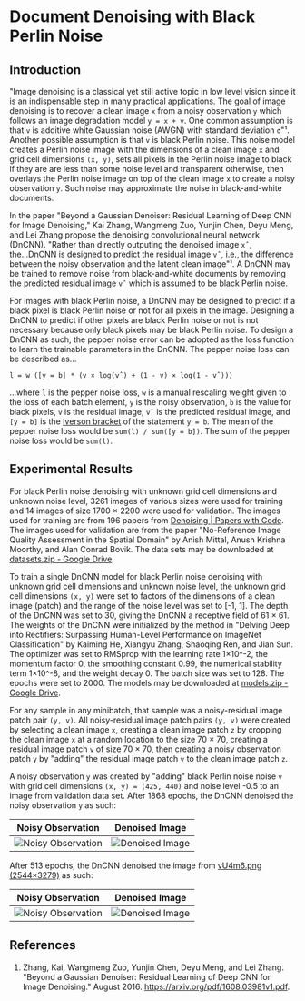 # Document Denoising with Black Perlin Noise

## Introduction

"Image denoising is a classical yet still active topic in low level vision since it is an indispensable step in many practical applications. The goal of image denoising is to recover a clean image `x` from a noisy observation `y` which follows an image degradation model `y = x + v`. One common assumption is that `v` is additive white Gaussian noise (AWGN) with standard deviation `σ`"¹. Another possible assumption is that `v` is black Perlin noise. This noise model creates a Perlin noise image with the dimensions of a clean image `x` and grid cell dimensions `(x, y)`, sets all pixels in the Perlin noise image to black if they are are less than some noise level and transparent otherwise, then overlays the Perlin noise image on top of the clean image `x` to create a noisy observation `y`. Such noise may approximate the noise in black-and-white documents.

In the paper "Beyond a Gaussian Denoiser: Residual Learning of Deep CNN for Image Denoising," Kai Zhang, Wangmeng Zuo, Yunjin Chen, Deyu Meng, and Lei Zhang propose the denoising convolutional neural network (DnCNN). "Rather than directly outputing the denoised image `xˆ`, the...DnCNN is designed to predict the residual image `vˆ`, i.e., the difference between the noisy observation and the latent clean image"¹. A DnCNN may be trained to remove noise from black-and-white documents by removing the predicted residual image `vˆ` which is assumed to be black Perlin noise.

For images with black Perlin noise, a DnCNN may be designed to predict if a black pixel is black Perlin noise or not for all pixels in the image. Designing a DnCNN to predict if other pixels are black Perlin noise or not is not necessary because only black pixels may be black Perlin noise. To design a DnCNN as such, the pepper noise error can be adopted as the loss function to learn the trainable parameters in the DnCNN. The pepper noise loss can be described as...

```
l = w ([y = b] * (v × log(vˆ) + (1 - v) × log(1 - vˆ)))
```

...where `l` is the pepper noise loss, `w` is a manual rescaling weight given to the loss of each batch element, `y` is the noisy observation, `b` is the value for black pixels, `v` is the residual image, `vˆ` is the predicted residual image, and `[y = b]` is the [Iverson bracket](https://en.wikipedia.org/wiki/Iverson_bracket) of the statement `y = b`. The mean of the pepper noise loss would be `sum(l) / sum([y = b])`. The sum of the pepper noise loss would be `sum(l)`.

## Experimental Results

For black Perlin noise denoising with unknown grid cell dimensions and unknown noise level, 3261 images of various sizes were used for training and 14 images of size 1700 × 2200 were used for validation. The images used for training are from 196 papers from [Denoising | Papers with Code](https://paperswithcode.com/task/denoising). The images used for validation are from the paper "No-Reference Image Quality Assessment in the Spatial Domain" by Anish Mittal, Anush Krishna Moorthy, and Alan Conrad Bovik. The data sets may be downloaded at [datasets.zip - Google Drive](https://drive.google.com/file/d/10-ZuuEosZlnq6aIlbR__qoogUOJfznDF/view?usp=sharing).

To train a single DnCNN model for black Perlin noise denoising with unknown grid cell dimensions and unknown noise level, the unknown grid cell dimensions `(x, y)` were set to factors of the dimensions of a clean image (patch) and the range of the noise level was set to [-1, 1]. The depth of the DnCNN was set to 30, giving the DnCNN a receptive field of 61 × 61. The weights of the DnCNN were initialized by the method in "Delving Deep into Rectifiers: Surpassing Human-Level Performance on ImageNet Classification" by Kaiming He, Xiangyu Zhang, Shaoqing Ren, and Jian Sun. The optimizer was set to RMSprop with the learning rate 1×10^-2, the momentum factor 0, the smoothing constant 0.99, the numerical stability term 1×10^-8, and the weight decay 0. The batch size was set to 128. The epochs were set to 2000. The models may be downloaded at [models.zip - Google Drive]().

For any sample in any minibatch, that sample was a noisy-residual image patch pair `(y, v)`. All noisy-residual image patch pairs `(y, v)` were created by selecting a clean image `x`, creating a clean image patch `z` by cropping the clean image `x` at a random location to the size 70 × 70, creating a residual image patch `v` of size 70 × 70, then creating a noisy observation patch `y` by "adding" the residual image patch `v` to the clean image patch `z`.

A noisy observation `y` was created by "adding" black Perlin noise noise `v` with grid cell dimensions `(x, y) = (425, 440)` and noise level -0.5 to an image from validation data set. After 1868 epochs, the DnCNN denoised the noisy observation `y` as such:

| Noisy Observation | Denoised Image    |
| ------------------| ----------------- |
| ![Noisy Observation](https://drive.google.com/uc?export=view&id=1zahHOTf3Xn78nh8aqlfP-q5i6HR0OUNh "Noisy Observation") | ![Denoised Image](https://drive.google.com/uc?export=view&id=18vr0n4aUnEsQ5h5g1cvMJ5tEC6xu-AKd "Denoised Image") |

After 513 epochs, the DnCNN denoised the image from [vU4m6.png (2544×3279)](https://i.stack.imgur.com/vU4m6.png) as such:

| Noisy Observation | Denoised Image    |
| ------------------| ----------------- |
| ![Noisy Observation](https://drive.google.com/uc?export=view&id=1-mh8G8GYEiFlXwP3ecuOzmX46_vIFT60 "Noisy Observation") | ![Denoised Image](https://drive.google.com/uc?export=view&id=1i26YWRFcBfg-Y-NnhMxPhLDPWq5OKWsH "Denoised Image") |

## References

1. Zhang, Kai, Wangmeng Zuo, Yunjin Chen, Deyu Meng, and Lei Zhang. "Beyond a Gaussian Denoiser: Residual Learning of Deep CNN for Image Denoising." August 2016. https://arxiv.org/pdf/1608.03981v1.pdf.
